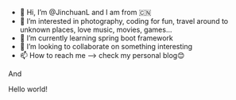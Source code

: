 - 👋 Hi, I’m @JinchuanL and I am from :cn:
- 👀 I’m interested in photography, coding for fun, travel around to unknown places, love music, movies, games...
- 🌱 I’m currently learning spring boot framework
- 💞️ I’m looking to collaborate on something interesting
- 📫 How to reach me --> check my personal blog😊

And

Hello world!

<!---
JinchuanL/JinchuanL is a ✨ special ✨ repository because its `README.md` (this file) appears on your GitHub profile.
You can click the Preview link to take a look at your changes.
--->
